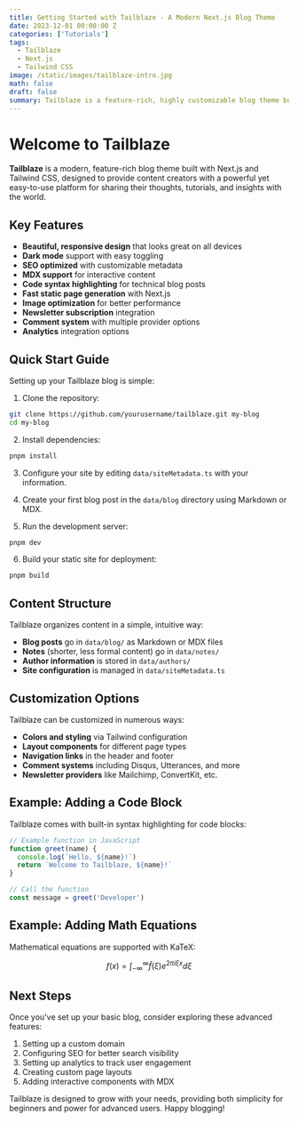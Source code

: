 ```yaml
---
title: Getting Started with Tailblaze - A Modern Next.js Blog Theme
date: 2023-12-01 00:00:00 Z
categories: ['Tutorials']
tags:
  - Tailblaze
  - Next.js
  - Tailwind CSS
image: /static/images/tailblaze-intro.jpg
math: false
draft: false
summary: Tailblaze is a feature-rich, highly customizable blog theme built with Next.js and Tailwind CSS. Learn how to set up your own beautiful blog in minutes with this comprehensive getting started guide.
---
```


# Welcome to Tailblaze

**Tailblaze** is a modern, feature-rich blog theme built with Next.js and Tailwind CSS, designed to provide content creators with a powerful yet easy-to-use platform for sharing their thoughts, tutorials, and insights with the world.

## Key Features

- **Beautiful, responsive design** that looks great on all devices
- **Dark mode** support with easy toggling
- **SEO optimized** with customizable metadata
- **MDX support** for interactive content
- **Code syntax highlighting** for technical blog posts
- **Fast static page generation** with Next.js
- **Image optimization** for better performance
- **Newsletter subscription** integration
- **Comment system** with multiple provider options
- **Analytics** integration options

## Quick Start Guide

Setting up your Tailblaze blog is simple:

1. Clone the repository:

```bash
git clone https://github.com/yourusername/tailblaze.git my-blog
cd my-blog
```

2. Install dependencies:

```bash
pnpm install
```

3. Configure your site by editing `data/siteMetadata.ts` with your information.

4. Create your first blog post in the `data/blog` directory using Markdown or MDX.

5. Run the development server:

```bash
pnpm dev
```

6. Build your static site for deployment:

```bash
pnpm build
```

## Content Structure

Tailblaze organizes content in a simple, intuitive way:

- **Blog posts** go in `data/blog/` as Markdown or MDX files
- **Notes** (shorter, less formal content) go in `data/notes/`
- **Author information** is stored in `data/authors/`
- **Site configuration** is managed in `data/siteMetadata.ts`

## Customization Options

Tailblaze can be customized in numerous ways:

- **Colors and styling** via Tailwind configuration
- **Layout components** for different page types
- **Navigation links** in the header and footer
- **Comment systems** including Disqus, Utterances, and more
- **Newsletter providers** like Mailchimp, ConvertKit, etc.

## Example: Adding a Code Block

Tailblaze comes with built-in syntax highlighting for code blocks:

```javascript
// Example function in JavaScript
function greet(name) {
  console.log(`Hello, ${name}!`)
  return `Welcome to Tailblaze, ${name}!`
}

// Call the function
const message = greet('Developer')
```

## Example: Adding Math Equations

Mathematical equations are supported with KaTeX:

$$
f(x) = \int_{-\infty}^{\infty} \hat{f}(\xi) e^{2\pi i \xi x} d\xi
$$

## Next Steps

Once you've set up your basic blog, consider exploring these advanced features:

1. Setting up a custom domain
2. Configuring SEO for better search visibility
3. Setting up analytics to track user engagement
4. Creating custom page layouts
5. Adding interactive components with MDX

Tailblaze is designed to grow with your needs, providing both simplicity for beginners and power for advanced users. Happy blogging!
